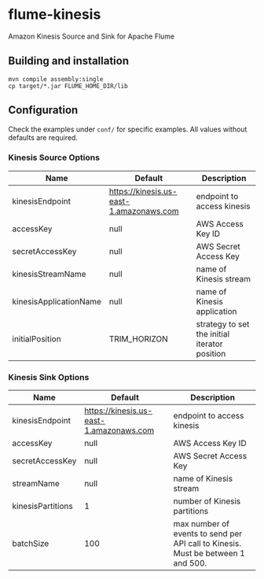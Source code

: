 # flume-kinesis

Amazon Kinesis Source and Sink for Apache Flume

## Building and installation

```
mvn compile assembly:single
cp target/*.jar FLUME_HOME_DIR/lib
```

## Configuration

Check the examples under `conf/` for specific examples.  All values without defaults are required.

### Kinesis Source Options

|Name|Default|Description|
-------|-----------|-------------|
|kinesisEndpoint|https://kinesis.us-east-1.amazonaws.com|endpoint to access kinesis|
|accessKey|null|AWS Access Key ID|
|secretAccessKey|null|AWS Secret Access Key|
|kinesisStreamName|null|name of Kinesis stream|
|kinesisApplicationName|null|name of Kinesis application|
|initialPosition|TRIM_HORIZON|strategy to set the initial iterator position|

### Kinesis Sink Options

|Name|Default|Description|
-------|-----------|-------------|
|kinesisEndpoint|https://kinesis.us-east-1.amazonaws.com|endpoint to access kinesis|
|accessKey|null|AWS Access Key ID|
|secretAccessKey|null|AWS Secret Access Key|
|streamName|null|name of Kinesis stream|
|kinesisPartitions|1|number of Kinesis partitions|
|batchSize|100|max number of events to send per API call to Kinesis.  Must be between 1 and 500.|

